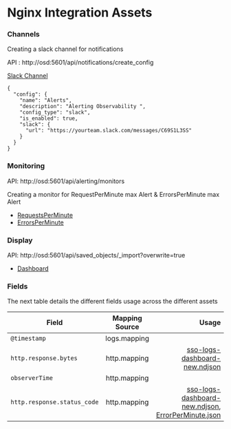 # Nginx Integration Assets

### Channels
Creating a slack channel for notifications

API : http://osd:5601/api/notifications/create_config

[Slack Channel](channels/slack.json)
```json5
{
  "config": {
    "name": "Alerts",
    "description": "Alerting Observability ",
    "config_type": "slack",
    "is_enabled": true,
    "slack": {
      "url": "https://yourteam.slack.com/messages/C69S1L3SS"
    }
  }
}
```

### Monitoring
API: http://osd:5601/api/alerting/monitors 

Creating a monitor for RequestPerMinute max Alert & ErrorsPerMinute max Alert 

- [RequestsPerMinute](monitor/RequestsPerMinute.json)
- [ErrorsPerMinute](monitor/ErrorPerMinute.json)


### Display

API: http://osd:5601/api/saved_objects/_import?overwrite=true   

 - [Dashboard](display/sso-logs-dashboard-new.ndjson)


### Fields
The next table details the different fields usage across the different assets

| Field    | Mapping Source |                                                                                                                          Usage |
|----------|:--------------:|-------------------------------------------------------------------------------------------------------------------------------:|
| `@timestamp` |  logs.mapping  |                                                                                                                                |
| `http.response.bytes` |  http.mapping  |                                                       [sso-logs-dashboard-new.ndjson](display%2Fsso-logs-dashboard-new.ndjson) |
| `observerTime` |  http.mapping  |                                                                                                                                |
| `http.response.status_code` | http.mapping  | [sso-logs-dashboard-new.ndjson](display%2Fsso-logs-dashboard-new.ndjson), [ErrorPerMinute.json](monitor%2FErrorPerMinute.json) |